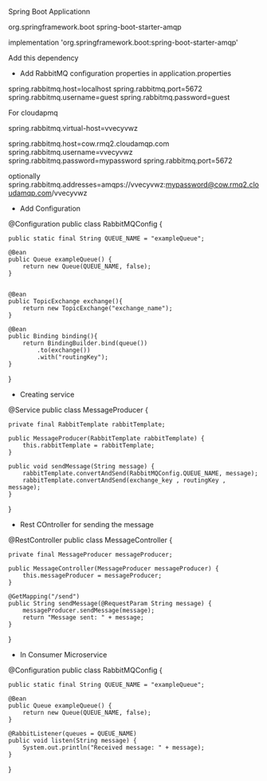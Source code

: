 Spring Boot Applicationn

<dependency>
    <groupId>org.springframework.boot</groupId>
    <artifactId>spring-boot-starter-amqp</artifactId>
</dependency>

implementation 'org.springframework.boot:spring-boot-starter-amqp'

Add this dependency




- Add RabbitMQ configuration properties in application.properties

spring.rabbitmq.host=localhost
spring.rabbitmq.port=5672
spring.rabbitmq.username=guest
spring.rabbitmq.password=guest



For cloudapmq

spring.rabbitmq.virtual-host=vvecyvwz

spring.rabbitmq.host=cow.rmq2.cloudamqp.com
spring.rabbitmq.username=vvecyvwz
spring.rabbitmq.password=mypassword
spring.rabbitmq.port=5672


optionally
spring.rabbitmq.addresses=amqps://vvecyvwz:mypassword@cow.rmq2.cloudamqp.com/vvecyvwz


- Add Configuration

@Configuration
public class RabbitMQConfig {

    public static final String QUEUE_NAME = "exampleQueue";

    @Bean
    public Queue exampleQueue() {
        return new Queue(QUEUE_NAME, false);
    }


    @Bean
    public TopicExchange exchange(){
        return new TopicExchange("exchange_name");
    }

    @Bean
    public Binding binding(){
        return BindingBuilder.bind(queue())
            .to(exchange())
            .with("routingKey");
    }

}



- Creating service


@Service
public class MessageProducer {

    private final RabbitTemplate rabbitTemplate;

    public MessageProducer(RabbitTemplate rabbitTemplate) {
        this.rabbitTemplate = rabbitTemplate;
    }

    public void sendMessage(String message) {
        rabbitTemplate.convertAndSend(RabbitMQConfig.QUEUE_NAME, message);
        rabbitTemplate.convertAndSend(exchange_key , routingKey , message);
    }
}




- Rest COntroller for sending the message

@RestController
public class MessageController {

    private final MessageProducer messageProducer;

    public MessageController(MessageProducer messageProducer) {
        this.messageProducer = messageProducer;
    }

    @GetMapping("/send")
    public String sendMessage(@RequestParam String message) {
        messageProducer.sendMessage(message);
        return "Message sent: " + message;
    }
}




- In Consumer Microservice

@Configuration
public class RabbitMQConfig {

    public static final String QUEUE_NAME = "exampleQueue";

    @Bean
    public Queue exampleQueue() {
        return new Queue(QUEUE_NAME, false);
    }

    @RabbitListener(queues = QUEUE_NAME)
    public void listen(String message) {
        System.out.println("Received message: " + message);
    }
}